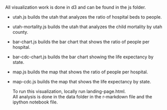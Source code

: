 All visualization work is done in d3 and can be found in the js folder.
* utah.js builds the utah that analyzes the ratio of hospital beds to people.
* utah-mortality.js builds the utah that analyzes the child mortality by utah county.
* bar-chart.js builds the bar chart that shows the ratio of people per hospital.
* bar-cdc-chart.js builds the bar chart showing the life expectancy by state.
* map.js builds the map that shows the ratio of people per hospital.
* map-cdc.js builds the map that shows the life expectancy by state.
  
  To run this visualization, locally run landing-page.html.  
All analysis is done in the data folder in the r-markdown file and the ipython notebook file.
